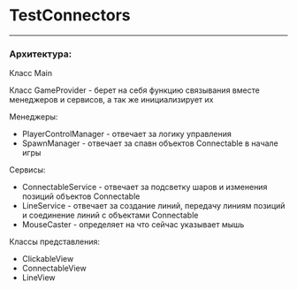 # TestConnectors

---

### Архитектура:

Класс Main

Класс GameProvider - берет на себя функцию связывания вместе менеджеров и сервисов, а так же инициализирует их
  
Менеджеры:
- PlayerControlManager - отвечает за логику управления 
- SpawnManager - отвечает за спавн объектов Connectable в начале игры
  
Сервисы:
- ConnectableService - отвечает за подсветку шаров и изменения позиций объектов Connectable
- LineService - отвечает за создание линий, передачу линиям позиций и соединение линий с объектами Connectable
- MouseCaster - определяет на что сейчас указывает мышь

Классы представления:
- ClickableView
- ConnectableView
- LineView
